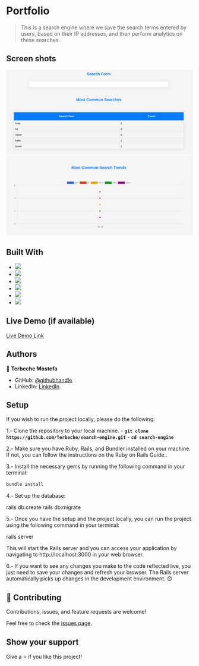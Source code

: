 # Portfolio

>This is a search engine where we save the search terms entered by users, based on their IP addresses, and then perform analytics on these searches

## Screen shots

 ![](./public/screen01.png)
 ![](./public/screen02.png)

## Built With
- ![](https://img.shields.io/badge/Ruby-red)
- ![](https://img.shields.io/badge/Rails-red)
- ![](https://img.shields.io/badge/Github-blueviolet)
- ![](https://img.shields.io/badge/Javascript-blue)
- ![](https://img.shields.io/badge/HTML-purple)
- ![](https://img.shields.io/badge/CSS-blue)

## Live Demo (if available)

[Live Demo Link](https://search-engine-477b674c37d7.herokuapp.com/)

## Authors

👤 **Terbeche Mostefa**

- GitHub: [@githubhandle](https://github.com/Terbeche)
- LinkedIn: [LinkedIn](https://www.linkedin.com/in/mustapha-terbeche/)

## Setup

If you wish to run the project locally, please do the following:

1.- Clone the repository to your local machine. - **`git clone https://github.com/Terbeche/search-engine.git`** - **`cd search-engine`**

2.- Make sure you have Ruby, Rails, and Bundler installed on your machine. If not, you can follow the instructions on the Ruby on Rails Guide..

3.- Install the necessary gems by running the following command in your terminal:

```bash
bundle install
```

4.- Set up the database:

rails db:create
rails db:migrate

5.- Once you have the setup and the project locally, you can run the project using the following command in your terminal:

rails server

This will start the Rails server and you can access your application by navigating to http://localhost:3000 in your web browser.

6.- If you want to see any changes you make to the code reflected live, you just need to save your changes and refresh your browser. The Rails server automatically picks up changes in the development environment. 😊

## 🤝 Contributing

Contributions, issues, and feature requests are welcome!

Feel free to check the [issues page](https://github.com/Terbeche/search-engine/issues).

## Show your support

Give a ⭐️ if you like this project!


